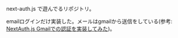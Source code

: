 next-auth.js で遊んでるリポジトリ。

emailログインだけ実装した。メールはgmailから送信をしている(参考: [NextAuth.js Gmailでの認証を実装してみた](https://zenn.dev/the_exile/articles/c38044c69a35f5))。

